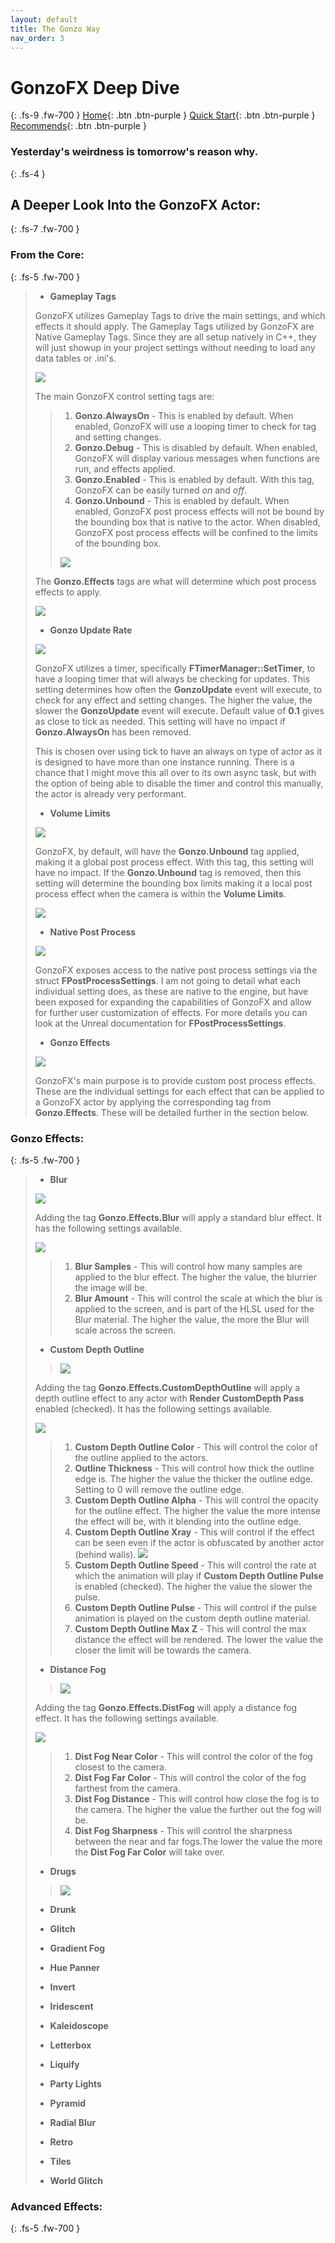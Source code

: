 ```yaml
---
layout: default
title: The Gonzo Way
nav_order: 3
---
```

# GonzoFX Deep Dive
{: .fs-9 .fw-700 }
[Home](https://madteapartygames.github.io/the-gonzo-docs/){: .btn .btn-purple }
[Quick Start](https://madteapartygames.github.io/the-gonzo-docs/docs/quickstart.html){: .btn .btn-purple }
[Recommends](https://madteapartygames.github.io/the-gonzo-docs/docs/recommends.html){: .btn .btn-purple }
### Yesterday's weirdness is tomorrow's reason why.
{: .fs-4 }

## A Deeper Look Into the GonzoFX Actor:
{: .fs-7 .fw-700 }

### From the Core: 
{: .fs-5 .fw-700 }

> - **Gameplay Tags**
>
> GonzoFX utilizes Gameplay Tags to drive the main settings, and which effects it should apply. The Gameplay Tags utilized by GonzoFX are Native Gameplay Tags. Since they are all setup natively in C++, they will just showup in your project settings without needing to load any data tables or .ini's.
> 
> ![](../assets/images/native-tags.png)
> 
> The main GonzoFX control setting tags are:
> > 1. **Gonzo.AlwaysOn** - This is enabled by default. When enabled, GonzoFX will use a looping timer to check for tag and setting changes.
> > 1. **Gonzo.Debug** - This is disabled by default. When enabled, GonzoFX will display various messages when functions are run, and effects applied.
> > 1. **Gonzo.Enabled** - This is enabled by default. With this tag, GonzoFX can be easily turned _on_ and _off_.
> > 1. **Gonzo.Unbound** - This is enabled by default. When enabled, GonzoFX post process effects will not be bound by the bounding box that is native to the actor. When disabled, GonzoFX post process effects will be confined to the limits of the bounding box.
> >
> > ![](../assets/images/tag-defaults.png)
> >
> The **Gonzo.Effects** tags are what will determine which post process effects to apply.
>
> ![](../assets/images/tag-effects.png)
>
> - **Gonzo Update Rate**
>
> ![](../assets/images/update-rate.png)
>
>  GonzoFX utilizes a timer, specifically **FTimerManager::SetTimer**, to have a looping timer that will always be checking for updates. This setting determines how often the **GonzoUpdate** event will execute, to check for any effect and setting changes. The higher the value, the slower the **GonzoUpdate** event will execute. Default value of **0.1** gives as close to tick as needed. This setting will have no impact if **Gonzo.AlwaysOn** has been removed.
>
>This is chosen over using tick to have an always on type of actor as it is designed to have more than one instance running. There is a chance that I might move this all over to its own async task, but with the option of being able to disable the timer and control this manually, the actor is already very performant.
>
> - **Volume Limits**
>
> ![](../assets/images/volume-limits.png)
>
> GonzoFX, by default, will have the **Gonzo.Unbound** tag applied, making it a global post process effect. With this tag, this setting will have no impact. If the **Gonzo.Unbound** tag is removed, then this setting will determine the bounding box limits making it a local post process effect when the camera is within the **Volume Limits**.
>
> ![](../assets/images/volume-limits-2.png)
>
> - **Native Post Process**
>
> ![](../assets/images/native-post-process.png)
>
> GonzoFX exposes access to the native post process settings via the struct **FPostProcessSettings**. I am not going to detail what each individual setting does, as these are native to the engine, but have been exposed for expanding the capabilities of GonzoFX and allow for further user customization of effects. For more details you can look at the Unreal documentation for **FPostProcessSettings**.
>
>
> - **Gonzo Effects**
>
> ![](../assets/images/gonzo-effects.png)
>
> GonzoFX's main purpose is to provide custom post process effects. These are the individual settings for each effect that can be applied to a GonzoFX actor by applying the corresponding tag from **Gonzo.Effects**. These will be detailed further in the section below.
> 


### Gonzo Effects: 
{: .fs-5 .fw-700 }
> - **Blur**
>
> ![](../assets/images/fx-blur.png)
>
> Adding the tag **Gonzo.Effects.Blur** will apply a standard blur effect. It has the following settings available.
>
> ![](../assets/images/blur-settings.png)
>
> > 1. **Blur Samples** - This will control how many samples are applied to the blur effect. The higher the value, the blurrier the image will be. 
> > 1. **Blur Amount** - This will control the scale at which the blur is applied to the screen, and is part of the HLSL used for the Blur material. The higher the value, the more the Blur will scale across the screen.  
> 
> - **Custom Depth Outline**
> 
> > ![](../assets/images/fx-cdo.png)
>
>  Adding the tag **Gonzo.Effects.CustomDepthOutline** will apply a depth outline effect to any actor with **Render CustomDepth Pass** enabled (checked). It has the following settings available.
>
> ![](../assets/images/cdo-settings.png)
>
> > 1. **Custom Depth Outline Color** - This will control the color of the outline applied to the actors.
> > 1. **Outline Thickness** - This will control how thick the outline edge is. The higher the value the thicker the outline edge. Setting to 0 will remove the outline edge.
> > 1. **Custom Depth Outline Alpha** - This will control the opacity for the outline effect. The higher the value the more intense the effect will be, with it blending into the outline edge.
> > 1. **Custom Depth Outline Xray** - This will control if the effect can be seen even if the actor is obfuscated by another actor (behind walls).
> > ![](../assets/images/cdo-xray.png)
> > 1. **Custom Depth Outline Speed** - This will control the rate at which the animation will play if **Custom Depth Outline Pulse** is enabled (checked). The higher the value the slower the pulse.
> > 1. **Custom Depth Outline Pulse** - This will control if the pulse animation is played on the custom depth outline material.
> > 1. **Custom Depth Outline Max Z** - This will control the max distance the effect will be rendered. The lower the value the closer the limit will be towards the camera.
> 
> - **Distance Fog**
>
> > ![](../assets/images/fx-distfog.png)
> 
> Adding the tag **Gonzo.Effects.DistFog** will apply a distance fog effect. It has the following settings available.
>
> ![](../assets/images/distfog-settings.png)
> 
> > 1. **Dist Fog Near Color** - This will control the color of the fog closest to the camera.
> > 1. **Dist Fog Far Color** - This will control the color of the fog farthest from the camera.
> > 1. **Dist Fog Distance** - This will control how close the fog is to the camera. The higher the value the further out the fog will be. 
> > 1. **Dist Fog Sharpness** - This will control the sharpness between the near and far fogs.The lower the value the more the **Dist Fog Far Color** will take over.  
> 
> - **Drugs**
> 
> > ![](../assets/gifs/fx-drugs.gif)
>
> - **Drunk**
>
> - **Glitch**
>
> - **Gradient Fog**
>
> - **Hue Panner**
>
> - **Invert**
>
> - **Iridescent**
>
> - **Kaleidoscope**
>
> - **Letterbox**
>
> - **Liquify**
>
> - **Party Lights**
>
> - **Pyramid**
>
> - **Radial Blur**
>
> - **Retro**
>
> - **Tiles**
>
> - **World Glitch**
>

### Advanced Effects: 
{: .fs-5 .fw-700 }
